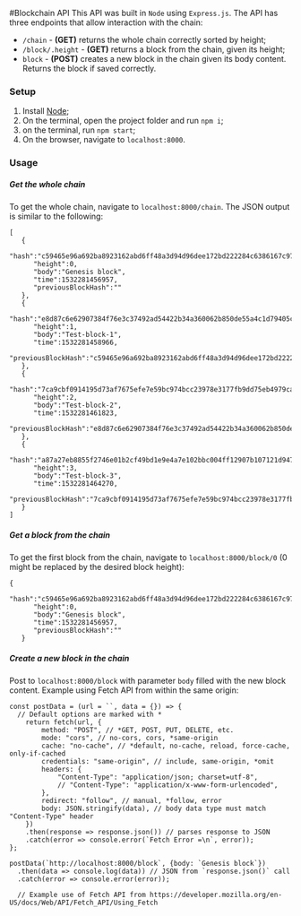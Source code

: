 #Blockchain API
This API was built in `Node` using `Express.js`. The API has three endpoints that allow interaction with the chain:

- `/chain` - **(GET)** returns the whole chain correctly sorted by height;
- `/block/.height` - **(GET)** returns a block from the chain, given its height;
- `block` - **(POST)** creates a new block in the chain given its body content. Returns the block if saved correctly.

### Setup
1. Install [Node](https://nodejs.org);
2. On the terminal, open the project folder and run `npm i`;
3. on the terminal, run `npm start`;
4. On the browser, navigate to `localhost:8000`.

### Usage
##### Get the whole chain
To get the whole chain, navigate to `localhost:8000/chain`. The JSON output is similar to the following:

```
[  
   {  
      "hash":"c59465e96a692ba8923162abd6ff48a3d94d96dee172bd222284c6386167c978",
      "height":0,
      "body":"Genesis block",
      "time":1532281456957,
      "previousBlockHash":""
   },
   {  
      "hash":"e8d87c6e62907384f76e3c37492ad54422b34a360062b850de55a4c1d79405c9",
      "height":1,
      "body":"Test-block-1",
      "time":1532281458966,
      "previousBlockHash":"c59465e96a692ba8923162abd6ff48a3d94d96dee172bd222284c6386167c978"
   },
   {  
      "hash":"7ca9cbf0914195d73af7675efe7e59bc974bcc23978e3177fb9dd75eb4979ca4",
      "height":2,
      "body":"Test-block-2",
      "time":1532281461823,
      "previousBlockHash":"e8d87c6e62907384f76e3c37492ad54422b34a360062b850de55a4c1d79405c9"
   },
   {  
      "hash":"a87a27eb8855f2746e01b2cf49bd1e9e4a7e102bbc004ff12907b107121d9477",
      "height":3,
      "body":"Test-block-3",
      "time":1532281464270,
      "previousBlockHash":"7ca9cbf0914195d73af7675efe7e59bc974bcc23978e3177fb9dd75eb4979ca4"
   }
]
```

##### Get a block from the chain
To get the first block from the chain, navigate to `localhost:8000/block/0` (0 might be replaced by the desired block height):

```
{  
      "hash":"c59465e96a692ba8923162abd6ff48a3d94d96dee172bd222284c6386167c978",
      "height":0,
      "body":"Genesis block",
      "time":1532281456957,
      "previousBlockHash":""
   }
```

##### Create a new block in the chain
Post to `localhost:8000/block` with parameter `body` filled with the new block content. Example using Fetch API from within the same origin:

```
const postData = (url = ``, data = {}) => {
  // Default options are marked with *
    return fetch(url, {
        method: "POST", // *GET, POST, PUT, DELETE, etc.
        mode: "cors", // no-cors, cors, *same-origin
        cache: "no-cache", // *default, no-cache, reload, force-cache, only-if-cached
        credentials: "same-origin", // include, same-origin, *omit
        headers: {
            "Content-Type": "application/json; charset=utf-8",
            // "Content-Type": "application/x-www-form-urlencoded",
        },
        redirect: "follow", // manual, *follow, error
        body: JSON.stringify(data), // body data type must match "Content-Type" header
    })
    .then(response => response.json()) // parses response to JSON
    .catch(error => console.error(`Fetch Error =\n`, error));
};

postData(`http://localhost:8000/block`, {body: `Genesis block`})
  .then(data => console.log(data)) // JSON from `response.json()` call
  .catch(error => console.error(error));
  
  // Example use of Fetch API from https://developer.mozilla.org/en-US/docs/Web/API/Fetch_API/Using_Fetch
``` 
